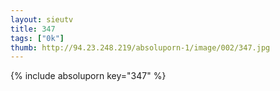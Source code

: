 ```yaml
--- 
layout: sieutv
title: 347
tags: ["0k"]
thumb: http://94.23.248.219/absoluporn-1/image/002/347.jpg
---
```

{% include absoluporn key="347" %} 

